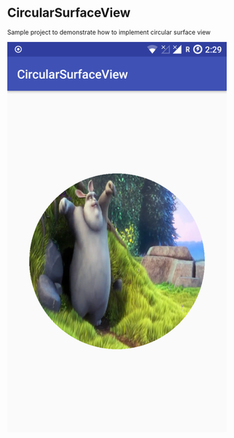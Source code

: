# CircularSurfaceView
Sample project to demonstrate how to implement circular surface view


![Alt text](screenshots/Screenshot_1.png?raw=true)
